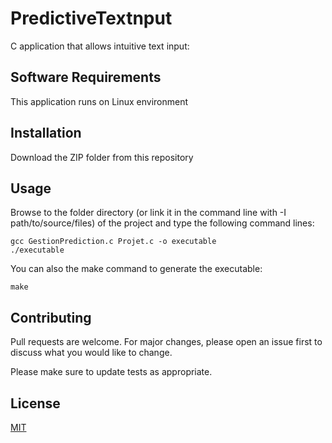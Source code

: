# PredictiveTextnput

C application that allows intuitive text input:

 
## Software Requirements


This application runs on Linux environment


## Installation
Download the ZIP folder from this repository

## Usage
Browse to the folder directory (or link it in the command line with -I path/to/source/files) of the project and type the following command lines:
```
gcc GestionPrediction.c Projet.c -o executable
./executable

```
You can also the make command to generate the executable:
```
make

```


## Contributing
Pull requests are welcome. For major changes, please open an issue first to discuss what you would like to change.

Please make sure to update tests as appropriate.

## License
[MIT](https://choosealicense.com/licenses/mit/)









